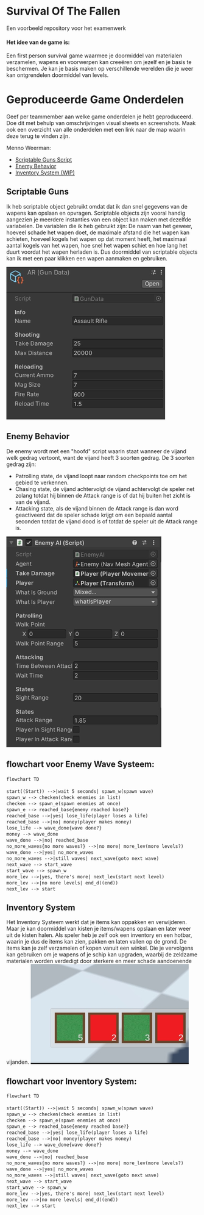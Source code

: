 # Survival Of The Fallen

Een voorbeeld repository voor het examenwerk

#### Het idee van de game is:

Een first person survival game waarmee je doormiddel van materialen verzamelen, wapens en voorwerpen kan creeëren om jezelf en je basis te beschermen. Je kan je basis maken op verschillende werelden die je weer kan ontgrendelen doormiddel van levels.

# Geproduceerde Game Onderdelen

Geef per teammember aan welke game onderdelen je hebt geproduceerd. Doe dit met behulp van omschrijvingen visual sheets en screenshots.
Maak ook een overzicht van alle onderdelen met een link naar de map waarin deze terug te vinden zijn.

Menno Weerman:
  * [Scriptable Guns Script](https://github.com/mennoweerman/SurvivalOfTheFallen/blob/main/Assets/Scripts/Scriptable%20Objects/GunData.cs)
  * [Enemy Behavior](https://github.com/mennoweerman/SurvivalOfTheFallen/blob/main/Assets/Scripts/Enemy/EnemyAI.cs)
  * [Inventory System (WIP)](https://github.com/mennoweerman/SurvivalOfTheFallen/blob/Development/Assets/Scripts/Inventory%20Scripts/InventorySystem.cs)

## Scriptable Guns

Ik heb scriptable object gebruikt omdat dat ik dan snel gegevens van de wapens kan opslaan en opvragen. Scriptable objects zijn vooral handig aangezien je meerdere instanties van een object kan maken met dezelfde variabelen. De variablen die ik heb gebruikt zijn: De naam van het geweer, hoeveel schade het wapen doet, de maximale afstand die het wapen kan schieten, hoeveel kogels het wapen op dat moment  heeft, het maximaal aantal kogels van het wapen, hoe snel het wapen schiet en hoe lang het duurt voordat het wapen herladen is. Dus doormiddel van scriptable objects kan ik met een paar klikken een wapen aanmaken en gebruiken.

![ARScriptableObject](https://github.com/mennoweerman/SurvivalOfTheFallen/blob/Development/Fotos%20ReadMe/ARScriptableObject.jpeg)


## Enemy Behavior

De enemy wordt met een "hoofd" script waarin staat wanneer de vijand welk gedrag vertoont, want de vijand heeft 3 soorten gedrag. De 3 soorten gedrag zijn: 

* Patrolling state, de vijand loopt naar random checkpoints toe om het gebied te verkennen.
* Chasing state, de vijand achtervolgt de vijand achtervolgt de speler net zolang totdat hij binnen de Attack range is of dat hij buiten het zicht is van de vijand.
* Attacking state, als de vijand binnen de Attack range is dan word geactiveerd dat de speler schade krijgt om een bepaald aantal seconden totdat de vijand dood is of totdat de speler uit de Attack range is.

![EnemyAIScript](https://github.com/mennoweerman/SurvivalOfTheFallen/blob/Development/Fotos%20ReadMe/EnemyAIScript.jpeg)



## flowchart voor Enemy Wave Systeem:
```mermaid
flowchart TD

start((Start)) -->|wait 5 seconds| spawn_w(spawn wave)
spawn_w --> checken(check enemies in list)
checken --> spawn_e(spawn enemies at once)
spawn_e --> reached_base{enemy reached base?}
reached_base -->|yes| lose_life(player loses a life)
reached_base -->|no| money(player makes money)
lose_life --> wave_done{wave done?}
money --> wave_done
wave_done -->|no| reached_base
no_more_waves{no more waves?} -->|no more| more_lev(more levels?)
wave_done -->|yes| no_more_waves
no_more_waves -->|still waves| next_wave(goto next wave)
next_wave --> start_wave
start_wave --> spawn_w
more_lev -->|yes, there's more| next_lev(start next level)
more_lev -->|no more levels| end_d((end))
next_lev --> start
```

## Inventory System

Het Inventory Systeem werkt dat je items kan oppakken en verwijderen. Maar je kan doormiddel van kisten je items/wapens opslaan en later weer uit de kisten halen. Als speler heb je zelf ook een inventory en een hotbar, waarin je dus de items kan zien, pakken en laten vallen op de grond. De items kan je zelf verzamelen of kopen vanuit een winkel. Die je vervolgens kan gebruiken om je wapens of je schip kan upgraden, waarbij de zeldzame materialen worden verdedigt door sterkere en meer schade aandoenende vijanden.
![Inventory](https://github.com/mennoweerman/SurvivalOfTheFallen/blob/Development/Fotos%20ReadMe/Inventory.jpeg)

## flowchart voor Inventory System:
```mermaid
flowchart TD

start((Start)) -->|wait 5 seconds| spawn_w(spawn wave)
spawn_w --> checken(check enemies in list)
checken --> spawn_e(spawn enemies at once)
spawn_e --> reached_base{enemy reached base?}
reached_base -->|yes| lose_life(player loses a life)
reached_base -->|no| money(player makes money)
lose_life --> wave_done{wave done?}
money --> wave_done
wave_done -->|no| reached_base
no_more_waves{no more waves?} -->|no more| more_lev(more levels?)
wave_done -->|yes| no_more_waves
no_more_waves -->|still waves| next_wave(goto next wave)
next_wave --> start_wave
start_wave --> spawn_w
more_lev -->|yes, there's more| next_lev(start next level)
more_lev -->|no more levels| end_d((end))
next_lev --> start
```
